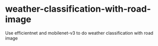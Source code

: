 # weather-classification-with-road-image
Use efficientnet and mobilenet-v3 to do weather classification with road image
